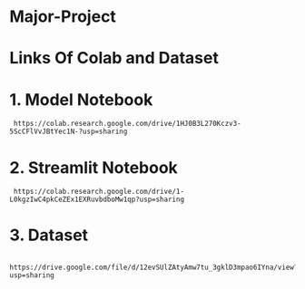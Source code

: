 # Major-Project

# Links Of Colab and Dataset

# 1. Model Notebook

     https://colab.research.google.com/drive/1HJ0B3L270Kczv3-5ScCFlVvJBtYec1N-?usp=sharing
     
# 2. Streamlit Notebook

     https://colab.research.google.com/drive/1-L0kgzIwC4pkCeZEx1EXRuvbdboMw1qp?usp=sharing
     
# 3. Dataset

     https://drive.google.com/file/d/12evSUlZAtyAmw7tu_3gklD3mpao6IYna/view?usp=sharing

